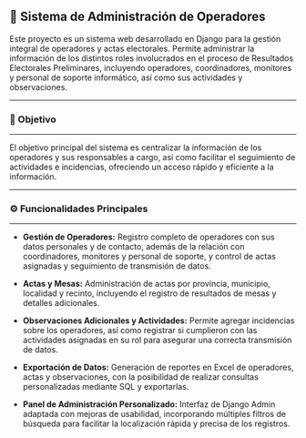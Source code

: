 ## 📝 Sistema de Administración de Operadores

Este proyecto es un sistema web desarrollado en Django para la gestión integral de operadores y actas electorales. Permite administrar la información de los distintos roles involucrados en el proceso de Resultados Electorales Preliminares, incluyendo operadores, coordinadores, monitores y personal de soporte informático, así como sus actividades y observaciones.

---
### 🎯 Objetivo

---
El objetivo principal del sistema es centralizar la información de los operadores y sus responsables a cargo, así como facilitar el seguimiento de actividades e incidencias, ofreciendo un acceso rápido y eficiente a la información.


---
### ⚙️ Funcionalidades Principales
---
- **Gestión de Operadores:** Registro completo de operadores con sus datos personales y de contacto, además de la relación con coordinadores, monitores y personal de soporte, y control de actas asignadas y seguimiento de transmisión de datos.

- **Actas y Mesas:** Administración de actas por provincia, municipio, localidad y recinto, incluyendo el registro de resultados de mesas y detalles adicionales.

- **Observaciones Adicionales y Actividades:** Permite agregar incidencias sobre los operadores, así como registrar si cumplieron con las actividades asignadas en su rol para asegurar una correcta transmisión de datos.

- **Exportación de Datos:** Generación de reportes en Excel de operadores, actas y observaciones, con la posibilidad de realizar consultas personalizadas mediante SQL y exportarlas.
  
- **Panel de Administración Personalizado:** Interfaz de Django Admin adaptada con mejoras de usabilidad, incorporando múltiples filtros de búsqueda para facilitar la localización rápida y precisa de los registros.
